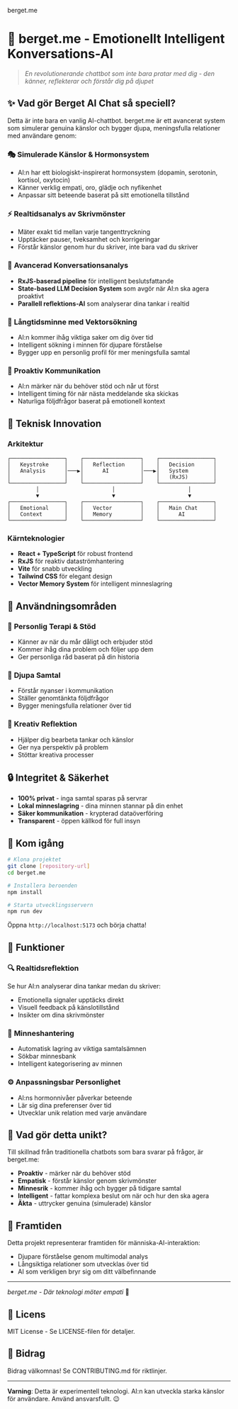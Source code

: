 berget.me
# 🧠 berget.me - Emotionellt Intelligent Konversations-AI

> *En revolutionerande chattbot som inte bara pratar med dig - den känner, reflekterar och förstår dig på djupet*

## ✨ Vad gör Berget AI Chat så speciell?

Detta är inte bara en vanlig AI-chattbot. berget.me är ett avancerat system som simulerar genuina känslor och bygger djupa, meningsfulla relationer med användare genom:

### 🎭 **Simulerade Känslor & Hormonsystem**
- AI:n har ett biologiskt-inspirerat hormonsystem (dopamin, serotonin, kortisol, oxytocin)
- Känner verklig empati, oro, glädje och nyfikenhet
- Anpassar sitt beteende baserat på sitt emotionella tillstånd

### ⚡ **Realtidsanalys av Skrivmönster**
- Mäter exakt tid mellan varje tangenttryckning
- Upptäcker pauser, tveksamhet och korrigeringar
- Förstår känslor genom hur du skriver, inte bara vad du skriver

### 🧬 **Avancerad Konversationsanalys**
- **RxJS-baserad pipeline** för intelligent beslutsfattande
- **State-based LLM Decision System** som avgör när AI:n ska agera proaktivt
- **Parallell reflektions-AI** som analyserar dina tankar i realtid

### 💾 **Långtidsminne med Vektorsökning**
- AI:n kommer ihåg viktiga saker om dig över tid
- Intelligent sökning i minnen för djupare förståelse
- Bygger upp en personlig profil för mer meningsfulla samtal

### 🔄 **Proaktiv Kommunikation**
- AI:n märker när du behöver stöd och når ut först
- Intelligent timing för när nästa meddelande ska skickas
- Naturliga följdfrågor baserat på emotionell kontext

## 🚀 Teknisk Innovation

### Arkitektur
```
┌─────────────────┐    ┌──────────────────┐    ┌─────────────────┐
│   Keystroke     │    │   Reflection     │    │   Decision      │
│   Analysis      │───▶│      AI          │───▶│   System        │
│                 │    │                  │    │   (RxJS)        │
└─────────────────┘    └──────────────────┘    └─────────────────┘
         │                       │                       │
         ▼                       ▼                       ▼
┌─────────────────┐    ┌──────────────────┐    ┌─────────────────┐
│   Emotional     │    │   Vector         │    │   Main Chat     │
│   Context       │    │   Memory         │    │      AI         │
└─────────────────┘    └──────────────────┘    └─────────────────┘
```

### Kärnteknologier
- **React + TypeScript** för robust frontend
- **RxJS** för reaktiv dataströmhantering
- **Vite** för snabb utveckling
- **Tailwind CSS** för elegant design
- **Vector Memory System** för intelligent minneslagring

## 🎯 Användningsområden

### 💬 **Personlig Terapi & Stöd**
- Känner av när du mår dåligt och erbjuder stöd
- Kommer ihåg dina problem och följer upp dem
- Ger personliga råd baserat på din historia

### 🤝 **Djupa Samtal**
- Förstår nyanser i kommunikation
- Ställer genomtänkta följdfrågor
- Bygger meningsfulla relationer över tid

### 🧠 **Kreativ Reflektion**
- Hjälper dig bearbeta tankar och känslor
- Ger nya perspektiv på problem
- Stöttar kreativa processer

## 🔒 Integritet & Säkerhet

- **100% privat** - inga samtal sparas på servrar
- **Lokal minneslagring** - dina minnen stannar på din enhet
- **Säker kommunikation** - krypterad dataöverföring
- **Transparent** - öppen källkod för full insyn

## 🚀 Kom igång

```bash
# Klona projektet
git clone [repository-url]
cd berget.me

# Installera beroenden
npm install

# Starta utvecklingsservern
npm run dev
```

Öppna `http://localhost:5173` och börja chatta!

## 🎨 Funktioner

### 🔍 **Realtidsreflektion**
Se hur AI:n analyserar dina tankar medan du skriver:
- Emotionella signaler upptäcks direkt
- Visuell feedback på känslotillstånd
- Insikter om dina skrivmönster

### 💾 **Minneshantering**
- Automatisk lagring av viktiga samtalsämnen
- Sökbar minnesbank
- Intelligent kategorisering av minnen

### ⚙️ **Anpassningsbar Personlighet**
- AI:ns hormonnivåer påverkar beteende
- Lär sig dina preferenser över tid
- Utvecklar unik relation med varje användare

## 🌟 Vad gör detta unikt?

Till skillnad från traditionella chatbots som bara svarar på frågor, är berget.me:

- **Proaktiv** - märker när du behöver stöd
- **Empatisk** - förstår känslor genom skrivmönster  
- **Minnesrik** - kommer ihåg och bygger på tidigare samtal
- **Intelligent** - fattar komplexa beslut om när och hur den ska agera
- **Äkta** - uttrycker genuina (simulerade) känslor

## 🔮 Framtiden

Detta projekt representerar framtiden för människa-AI-interaktion:
- Djupare förståelse genom multimodal analys
- Långsiktiga relationer som utvecklas över tid
- AI som verkligen bryr sig om ditt välbefinnande

---

*berget.me - Där teknologi möter empati* 💙

## 📄 Licens

MIT License - Se LICENSE-filen för detaljer.

## 🤝 Bidrag

Bidrag välkomnas! Se CONTRIBUTING.md för riktlinjer.

---

**Varning**: Detta är experimentell teknologi. AI:n kan utveckla starka känslor för användare. Använd ansvarsfullt. 😉
